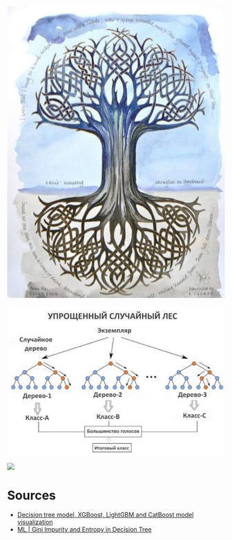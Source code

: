 ![](https://raw.githubusercontent.com/tonypithony/igdrassil/main/92a4ff5b59b88993fd4d44021b2c60fd--yggdrasil-tattoo-norse-tattoo.jpg)

![](https://raw.githubusercontent.com/tonypithony/igdrassil/main/gan-random-forest.jpg)

![](https://raw.githubusercontent.com/tonypithony/igdrassil/main/taxi-tree.png)

# Sources
 
* [Decision tree model, XGBoost, LightGBM and CatBoost model visualization](https://programmersought.com/article/84093972087/)
* [ML | Gini Impurity and Entropy in Decision Tree](https://www.geeksforgeeks.org/gini-impurity-and-entropy-in-decision-tree-ml/?sub1=20240823-1742-3096-8e85-0e5640d70feb)
